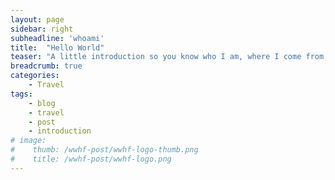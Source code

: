 ```yaml
---
layout: page
sidebar: right
subheadline: 'whoami'
title:  "Hello World"
teaser: "A little introduction so you know who I am, where I come from, and in a word...why."
breadcrumb: true
categories:
    - Travel
tags:
    - blog
    - travel
    - post
    - introduction
# image:
#    thumb: /wwhf-post/wwhf-logo-thumb.png
#    title: /wwhf-post/wwhf-logo.png
---
```


